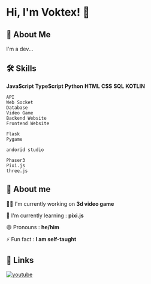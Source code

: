 # Hi, I'm Voktex! 👋


## 🚀 About Me
I'm a dev...


## 🛠 Skills
**JavaScript**
**TypeScript**
**Python**
**HTML**
**CSS**
**SQL**
**KOTLIN**

```
API
Web Socket
Database
Video Game
Backend Website
Frontend Website

Flask
Pygame

andorid studio

Phaser3
Pixi.js
three.js
```


## 💪 About me
👩‍💻 I'm currently working on **3d video game**

🧠 I'm currently learning : **pixi.js**

😄 Pronouns : **he/him**

⚡️ Fun fact : **I am self-taught**


## 🔗 Links
[![youtube](https://cdn.icon-icons.com/icons2/2530/PNG/512/youtube_button_icon_151827.png)](https://www.youtube.com/@WinstonWolf007)
